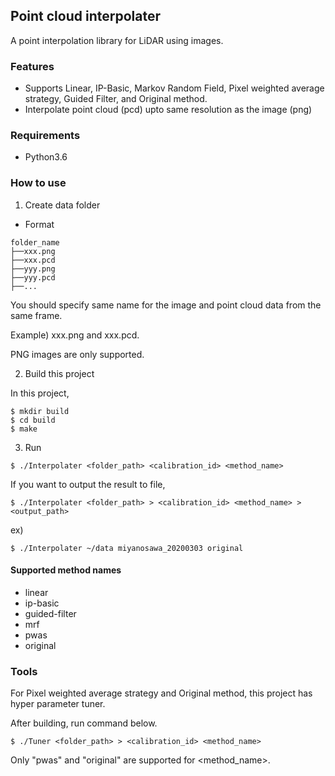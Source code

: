 ## Point cloud interpolater

A point interpolation library for LiDAR using images.

### Features

- Supports Linear, IP-Basic, Markov Random Field, Pixel weighted average strategy, Guided Filter, and Original method.
- Interpolate point cloud (pcd) upto same resolution as the image (png)

### Requirements

- Python3.6

### How to use

1. Create data folder

- Format

```
folder_name
├──xxx.png
├──xxx.pcd
├──yyy.png
├──yyy.pcd
├──...
```

You should specify same name for the image and point cloud data from the same frame.

Example) xxx.png and xxx.pcd.

PNG images are only supported.

2. Build this project

In this project,

```
$ mkdir build
$ cd build
$ make
```

3. Run

```
$ ./Interpolater <folder_path> <calibration_id> <method_name>
```

If you want to output the result to file,

```
$ ./Interpolater <folder_path> > <calibration_id> <method_name> > <output_path>
```

ex)

```
$ ./Interpolater ~/data miyanosawa_20200303 original
```

#### Supported method names

- linear
- ip-basic
- guided-filter
- mrf
- pwas
- original

### Tools

For Pixel weighted average strategy and Original method, this project has hyper parameter tuner.

After building, run command below.

```
$ ./Tuner <folder_path> > <calibration_id> <method_name>
```

Only "pwas" and "original" are supported for <method_name>.
